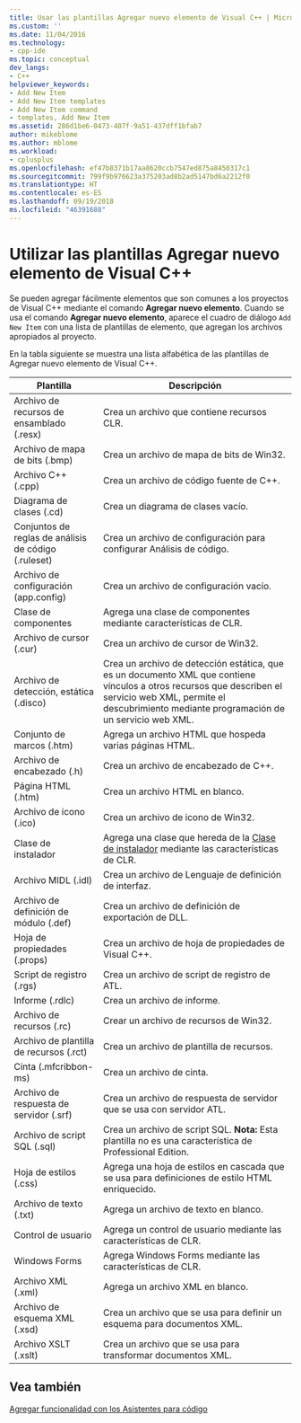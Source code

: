 ```yaml
---
title: Usar las plantillas Agregar nuevo elemento de Visual C++ | Microsoft Docs
ms.custom: ''
ms.date: 11/04/2016
ms.technology:
- cpp-ide
ms.topic: conceptual
dev_langs:
- C++
helpviewer_keywords:
- Add New Item
- Add New Item templates
- Add New Item command
- templates, Add New Item
ms.assetid: 286d1be6-0473-407f-9a51-437dff1bfab7
author: mikeblome
ms.author: mblome
ms.workload:
- cplusplus
ms.openlocfilehash: ef47b8371b17aa8620ccb7547ed875a8450317c1
ms.sourcegitcommit: 799f9b976623a375203ad8b2ad5147bd6a2212f0
ms.translationtype: HT
ms.contentlocale: es-ES
ms.lasthandoff: 09/19/2018
ms.locfileid: "46391688"
---
```

# <a name="using-visual-c-add-new-item-templates"></a>Utilizar las plantillas Agregar nuevo elemento de Visual C++

Se pueden agregar fácilmente elementos que son comunes a los proyectos de Visual C++ mediante el comando **Agregar nuevo elemento**. Cuando se usa el comando **Agregar nuevo elemento**, aparece el cuadro de diálogo `Add New Item` con una lista de plantillas de elemento, que agregan los archivos apropiados al proyecto.

En la tabla siguiente se muestra una lista alfabética de las plantillas de Agregar nuevo elemento de Visual C++.

|Plantilla|Descripción|
|--------------|-----------------|
|Archivo de recursos de ensamblado (.resx)|Crea un archivo que contiene recursos CLR.|
|Archivo de mapa de bits (.bmp)|Crea un archivo de mapa de bits de Win32.|
|Archivo C++ (.cpp)|Crea un archivo de código fuente de C++.|
|Diagrama de clases (.cd)|Crea un diagrama de clases vacío.|
|Conjuntos de reglas de análisis de código (.ruleset)|Crea un archivo de configuración para configurar Análisis de código.|
|Archivo de configuración (app.config)|Crea un archivo de configuración vacío.|
|Clase de componentes|Agrega una clase de componentes mediante características de CLR.|
|Archivo de cursor (.cur)|Crea un archivo de cursor de Win32.|
|Archivo de detección, estática (.disco)|Crea un archivo de detección estática, que es un documento XML que contiene vínculos a otros recursos que describen el servicio web XML, permite el descubrimiento mediante programación de un servicio web XML.|
|Conjunto de marcos (.htm)|Agrega un archivo HTML que hospeda varias páginas HTML.|
|Archivo de encabezado (.h)|Crea un archivo de encabezado de C++.|
|Página HTML (.htm)|Crea un archivo HTML en blanco.|
|Archivo de icono (.ico)|Crea un archivo de icono de Win32.|
|Clase de instalador|Agrega una clase que hereda de la [Clase de instalador](https://msdn.microsoft.com/library/system.configuration.install.installer.aspx) mediante las características de CLR.|
|Archivo MIDL (.idl)|Crea un archivo de Lenguaje de definición de interfaz.|
|Archivo de definición de módulo (.def)|Crea un archivo de definición de exportación de DLL.|
|Hoja de propiedades (.props)|Crea un archivo de hoja de propiedades de Visual C++.|
|Script de registro (.rgs)|Crea un archivo de script de registro de ATL.|
|Informe (.rdlc)|Crea un archivo de informe.|
|Archivo de recursos (.rc)|Crear un archivo de recursos de Win32.|
|Archivo de plantilla de recursos (.rct)|Crea un archivo de plantilla de recursos.|
|Cinta (.mfcribbon-ms)|Crea un archivo de cinta.|
|Archivo de respuesta de servidor (.srf)|Crea un archivo de respuesta de servidor que se usa con servidor ATL.|
|Archivo de script SQL (.sql)|Crea un archivo de script SQL. **Nota:** Esta plantilla no es una característica de Professional Edition.|
|Hoja de estilos (.css)|Agrega una hoja de estilos en cascada que se usa para definiciones de estilo HTML enriquecido.|
|Archivo de texto (.txt)|Agrega un archivo de texto en blanco.|
|Control de usuario|Agrega un control de usuario mediante las características de CLR.|
|Windows Forms|Agrega Windows Forms mediante las características de CLR.|
|Archivo XML (.xml)|Agrega un archivo XML en blanco.|
|Archivo de esquema XML (.xsd)|Crea un archivo que se usa para definir un esquema para documentos XML.|
|Archivo XSLT (.xslt)|Crea un archivo que se usa para transformar documentos XML.|

## <a name="see-also"></a>Vea también

[Agregar funcionalidad con los Asistentes para código](../ide/adding-functionality-with-code-wizards-cpp.md)